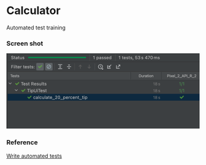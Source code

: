 # Calculator

Automated test training

### Screen shot

![screen shot](./assets/README-1681802686801.png)

### Reference

[Write automated tests](https://developer.android.com/codelabs/basic-android-kotlin-compose-write-automated-tests?continue=https%3A%2F%2Fdeveloper.android.com%2Fcourses%2Fpathways%2Fandroid-basics-compose-unit-2-pathway-3#0)